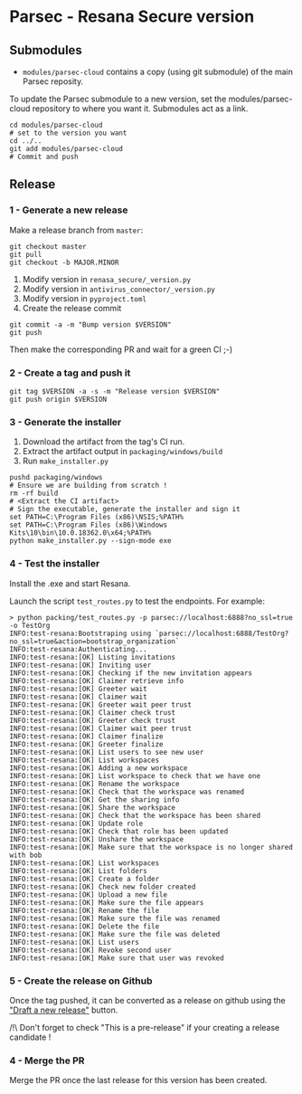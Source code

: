 # Parsec - Resana Secure version

## Submodules

- `modules/parsec-cloud` contains a copy (using git submodule) of the main Parsec reposity.

To update the Parsec submodule to a new version, set the modules/parsec-cloud repository to where you want it. Submodules act as a link.

```shell
cd modules/parsec-cloud
# set to the version you want
cd ../..
git add modules/parsec-cloud
# Commit and push
```

## Release

### 1 - Generate a new release

Make a release branch from `master`:
```shell
git checkout master
git pull
git checkout -b MAJOR.MINOR
```

1) Modify version in `renasa_secure/_version.py`
2) Modify version in `antivirus_connector/_version.py`
3) Modify version in `pyproject.toml`
4) Create the release commit

```shell
git commit -a -m "Bump version $VERSION"
git push
```

Then make the corresponding PR and wait for a green CI ;-)

### 2 - Create a tag and push it

```shell
git tag $VERSION -a -s -m "Release version $VERSION"
git push origin $VERSION
```

### 3 - Generate the installer

1) Download the artifact from the tag's CI run.
2) Extract the artifact output in `packaging/windows/build`
3) Run `make_installer.py`

```shell
pushd packaging/windows
# Ensure we are building from scratch !
rm -rf build
# <Extract the CI artifact>
# Sign the executable, generate the installer and sign it
set PATH=C:\Program Files (x86)\NSIS;%PATH%
set PATH=C:\Program Files (x86)\Windows Kits\10\bin\10.0.18362.0\x64;%PATH%
python make_installer.py --sign-mode exe
```

### 4 - Test the installer

Install the .exe and start Resana.

Launch the script `test_routes.py` to test the endpoints. For example:

```shell
> python packing/test_routes.py -p parsec://localhost:6888?no_ssl=true -o TestOrg
INFO:test-resana:Bootstraping using `parsec://localhost:6888/TestOrg?no_ssl=true&action=bootstrap_organization`
INFO:test-resana:Authenticating...
INFO:test-resana:[OK] Listing invitations
INFO:test-resana:[OK] Inviting user
INFO:test-resana:[OK] Checking if the new invitation appears
INFO:test-resana:[OK] Claimer retrieve info
INFO:test-resana:[OK] Greeter wait
INFO:test-resana:[OK] Claimer wait
INFO:test-resana:[OK] Greeter wait peer trust
INFO:test-resana:[OK] Claimer check trust
INFO:test-resana:[OK] Greeter check trust
INFO:test-resana:[OK] Claimer wait peer trust
INFO:test-resana:[OK] Claimer finalize
INFO:test-resana:[OK] Greeter finalize
INFO:test-resana:[OK] List users to see new user
INFO:test-resana:[OK] List workspaces
INFO:test-resana:[OK] Adding a new workspace
INFO:test-resana:[OK] List workspace to check that we have one
INFO:test-resana:[OK] Rename the workspace
INFO:test-resana:[OK] Check that the workspace was renamed
INFO:test-resana:[OK] Get the sharing info
INFO:test-resana:[OK] Share the workspace
INFO:test-resana:[OK] Check that the workspace has been shared
INFO:test-resana:[OK] Update role
INFO:test-resana:[OK] Check that role has been updated
INFO:test-resana:[OK] Unshare the workspace
INFO:test-resana:[OK] Make sure that the workspace is no longer shared with bob
INFO:test-resana:[OK] List workspaces
INFO:test-resana:[OK] List folders
INFO:test-resana:[OK] Create a folder
INFO:test-resana:[OK] Check new folder created
INFO:test-resana:[OK] Upload a new file
INFO:test-resana:[OK] Make sure the file appears
INFO:test-resana:[OK] Rename the file
INFO:test-resana:[OK] Make sure the file was renamed
INFO:test-resana:[OK] Delete the file
INFO:test-resana:[OK] Make sure the file was deleted
INFO:test-resana:[OK] List users
INFO:test-resana:[OK] Revoke second user
INFO:test-resana:[OK] Make sure that user was revoked
```

### 5 - Create the release on Github

Once the tag pushed, it can be converted as a release on github using the
["Draft a new release"](https://github.com/Scille/resana-secure/releases) button.

/!\ Don't forget to check "This is a pre-release" if your creating a release candidate !

### 4 - Merge the PR

Merge the PR once the last release for this version has been created.
